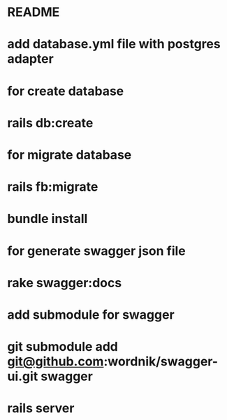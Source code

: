 # README

# add database.yml file with postgres adapter
# for create database
# rails db:create

# for migrate database
# rails fb:migrate

# bundle install

# for generate swagger json file
# rake swagger:docs

# add submodule for swagger
# git submodule add git@github.com:wordnik/swagger-ui.git swagger

# rails server 
